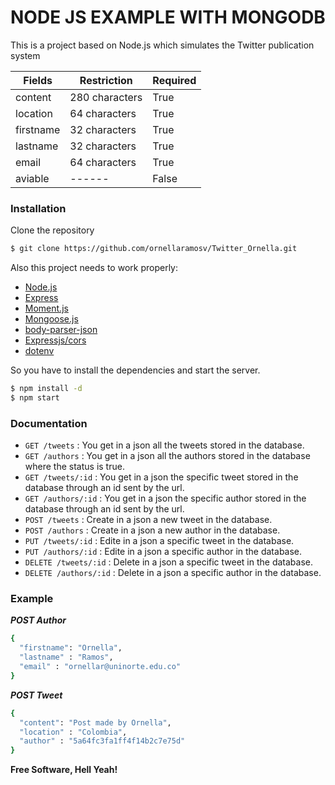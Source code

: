 # NODE JS EXAMPLE WITH MONGODB

This is a project based on Node.js which simulates the Twitter publication system

| Fields | Restriction | Required |
| ------ | ------ | ------ |
| content | 280 characters | True |
| location | 64 characters | True |
| firstname | 32 characters | True |
| lastname | 32 characters | True |
| email| 64 characters | True |
| aviable | ------ | False |

### Installation

Clone the repository
```sh
$ git clone https://github.com/ornellaramosv/Twitter_Ornella.git
```
Also this project  needs to work properly:
* [Node.js](https://nodejs.org/)
* [Express](http://expressjs.com/)
* [Moment.js](https://momentjs.com/)
* [Mongoose.js](https://mongoosejs.com/)
* [body-parser-json](https://www.npmjs.com/package/body-parser-json)
* [Expressjs/cors](https://github.com/expressjs/cors)
* [dotenv](https://www.npmjs.com/package/dotenv)

So you have to install the dependencies and start the server.

```sh
$ npm install -d
$ npm start
```

### Documentation

* `GET /tweets` : You get in a json all the tweets stored in the database.
* `GET /authors` : You get in a json all the authors stored in the database where the status is true.
* `GET /tweets/:id` : You get in a json the specific tweet stored in the database through an id sent by the url.
* `GET /authors/:id` : You get in a json the specific author stored in the database through an id sent by the url.
* `POST /tweets` : Create in a json a new tweet in the database.
* `POST /authors` : Create in a json a new author in the database.
* `PUT /tweets/:id` : Edite in a json a specific tweet in the database.
* `PUT /authors/:id` : Edite in a json a specific author in the database.
* `DELETE /tweets/:id` : Delete in a json a specific tweet in the database.
* `DELETE /authors/:id` : Delete in a json a specific author in the database.

### Example
***POST Author***
```sh
{
  "firstname": "Ornella",
  "lastname" : "Ramos",
  "email" : "ornellar@uninorte.edu.co"
}
````

***POST Tweet***
```sh
{
  "content": "Post made by Ornella",
  "location" : "Colombia",
  "author" : "5a64fc3fa1ff4f14b2c7e75d"
}
````

**Free Software, Hell Yeah!**

